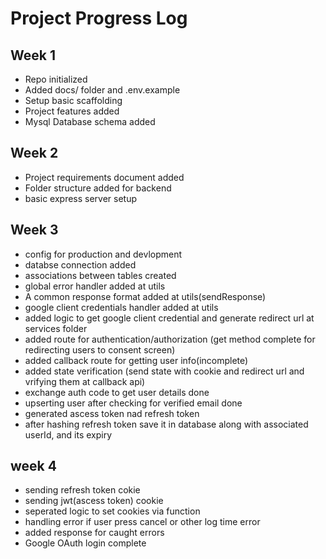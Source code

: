 # Project Progress Log

## Week 1

- Repo initialized
- Added docs/ folder and .env.example
- Setup basic scaffolding
- Project features added
- Mysql Database schema added

## Week 2

- Project requirements document added
- Folder structure added for backend
- basic express server setup

## Week 3

- config for production and devlopment
- databse connection added
- associations between tables created
- global error handler added at utils
- A common response format added at utils(sendResponse)
- google client credentials handler added at utils
- added logic to get google client credential and generate redirect url at services folder
- added route for authentication/authorization (get method complete for redirecting users to consent screen)
- added callback route for getting user info(incomplete)
- added state verification (send state with cookie and redirect url and vrifying them at callback api)
- exchange auth code to get user details done
- upserting user after checking for verified email done
- generated ascess token nad refresh token
- after hashing refresh token save it in database along with associated userId, and its expiry

## week 4

- sending refresh token cokie
- sending jwt(ascess token) cookie
- seperated logic to set cookies via function
- handling error if user press cancel or other log time error
- added response for caught errors
- Google OAuth login complete
